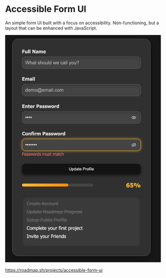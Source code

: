 # Accessible Form UI

An simple form UI built with a focus on accessibility. Non-functioning, but a layout that can be enhanced with JavaScript.

![Accessible Form UI](./accessible-form-ui.png)

https://roadmap.sh/projects/accessible-form-ui
